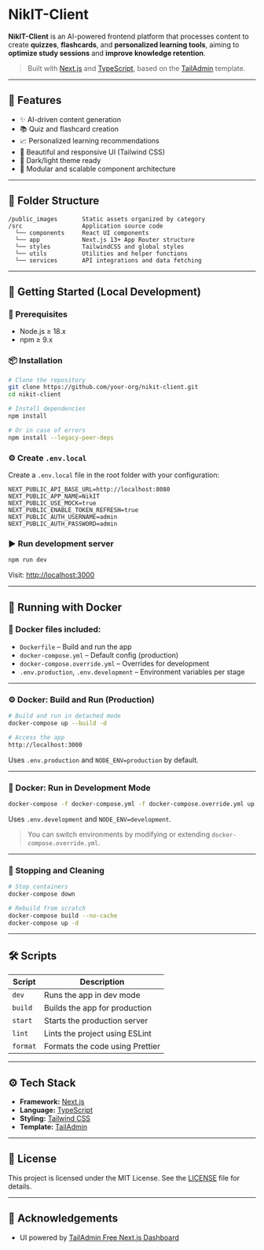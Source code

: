 # NikIT-Client

**NikIT-Client** is an AI-powered frontend platform that processes content to create **quizzes**, **flashcards**, and **personalized learning tools**, aiming to **optimize study sessions** and **improve knowledge retention**.

> Built with [Next.js](https://nextjs.org/) and [TypeScript](https://www.typescriptlang.org/), based on the [TailAdmin](https://nextjs-demo.tailadmin.com/) template.

---

## 🧠 Features

- ✨ AI-driven content generation
- 📚 Quiz and flashcard creation
- 📈 Personalized learning recommendations
- 🎨 Beautiful and responsive UI (Tailwind CSS)
- 🌙 Dark/light theme ready
- 🧩 Modular and scalable component architecture

---

## 📁 Folder Structure

```
/public_images       Static assets organized by category
/src                 Application source code
  └── components     React UI components
  └── app            Next.js 13+ App Router structure
  └── styles         TailwindCSS and global styles
  └── utils          Utilities and helper functions
  └── services       API integrations and data fetching
```

---

## 🚀 Getting Started (Local Development)

### 🔧 Prerequisites

- Node.js ≥ 18.x
- npm ≥ 9.x

### 📦 Installation

```bash
# Clone the repository
git clone https://github.com/your-org/nikit-client.git
cd nikit-client

# Install dependencies
npm install

# Or in case of errors
npm install --legacy-peer-deps
```

### ⚙️ Create `.env.local`

Create a `.env.local` file in the root folder with your configuration:

```env
NEXT_PUBLIC_API_BASE_URL=http://localhost:8080
NEXT_PUBLIC_APP_NAME=NikIT
NEXT_PUBLIC_USE_MOCK=true
NEXT_PUBLIC_ENABLE_TOKEN_REFRESH=true
NEXT_PUBLIC_AUTH_USERNAME=admin
NEXT_PUBLIC_AUTH_PASSWORD=admin
```

### ▶️ Run development server

```bash
npm run dev
```

Visit: [http://localhost:3000](http://localhost:3000)

---

## 🐳 Running with Docker

### 📁 Docker files included:

- `Dockerfile` – Build and run the app
- `docker-compose.yml` – Default config (production)
- `docker-compose.override.yml` – Overrides for development
- `.env.production`, `.env.development` – Environment variables per stage

---

### ⚙️ Docker: Build and Run (Production)

```bash
# Build and run in detached mode
docker-compose up --build -d

# Access the app
http://localhost:3000
```

Uses `.env.production` and `NODE_ENV=production` by default.

---

### 🧪 Docker: Run in Development Mode

```bash
docker-compose -f docker-compose.yml -f docker-compose.override.yml up --build -d
```

Uses `.env.development` and `NODE_ENV=development`.

> You can switch environments by modifying or extending `docker-compose.override.yml`.

---

### 🛑 Stopping and Cleaning

```bash
# Stop containers
docker-compose down

# Rebuild from scratch
docker-compose build --no-cache
docker-compose up -d
```

---

## 🛠️ Scripts

| Script         | Description                    |
|----------------|--------------------------------|
| `dev`          | Runs the app in dev mode       |
| `build`        | Builds the app for production  |
| `start`        | Starts the production server   |
| `lint`         | Lints the project using ESLint |
| `format`       | Formats the code using Prettier|

---

## ⚙️ Tech Stack

- **Framework:** [Next.js](https://nextjs.org/)
- **Language:** [TypeScript](https://www.typescriptlang.org/)
- **Styling:** [Tailwind CSS](https://tailwindcss.com/)
- **Template:** [TailAdmin](https://github.com/TailAdmin/free-nextjs-admin-dashboard)

---

## 📝 License

This project is licensed under the MIT License. See the [LICENSE](./LICENSE) file for details.

---

## 🙌 Acknowledgements

- UI powered by [TailAdmin Free Next.js Dashboard](https://github.com/TailAdmin/free-nextjs-admin-dashboard)